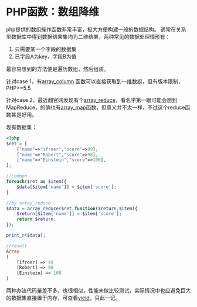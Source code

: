 # PHP函数：数组降维

php提供的数组操作函数非常丰富，极大方便构建一般的数据结构。
通常在关系型数据库中得到数据结果集均为二维结果，两种常见的数据处理情形有：

1. 只需要某一个字段的数据集
2. 已字段A为key，字段B为值

最容易想到的方法便是遍历数组，然后组装。

针对case 1，有[array_column](http://php.net/array_column) 函数可以直接获取到一维数组，但有版本限制，PHP>=5.5

针对case 2，最近翻官网发现有个[array_reduce](http://php.net/array_reduce)，看名字第一眼可能会想到MapReduce，的确也有[array_map](http://php.net/array_column)函数，但意义并不太一样，不过这个reduce函数甚是好用。

现有数据集：

```php
<?php
$ret = [
    ["name"=>"ifreer","score"=>99],
    ["name"=>"Robert","score"=>98],
    ["name"=>"Einstein","score"=>100],
];

//common
foreach($ret as $item){
	$data[$item['name']] = $item['score'];  
}

//by array_reduce
$data = array_reduce($ret,function($return,$item){
	$return[$item['name']] = $item['score'];
  	return $return;
});

print_r($data);

//result
Array
(
    [ifreer] => 99
    [Robert] => 98
    [Einstein] => 100
)

```

两种办法代码量差不多，也很相似，性能未做比较测试，实际情况中也应避免巨大的数据集直接置于内存，可查看[yield]()，只此一记。

